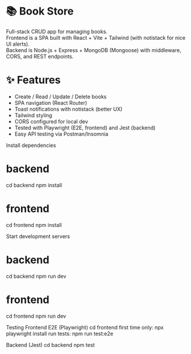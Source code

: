 # 📚 Book Store

Full-stack CRUD app for managing books.  
Frontend is a SPA built with React + Vite + Tailwind (with notistack for nice UI alerts).  
Backend is Node.js + Express + MongoDB (Mongoose) with middleware, CORS, and REST endpoints.

# ✨ Features
- Create / Read / Update / Delete books
- SPA navigation (React Router)
- Toast notifications with notistack (better UX)
- Tailwind styling
- CORS configured for local dev
- Tested with Playwright (E2E, frontend) and Jest (backend)
- Easy API testing via Postman/Insomnia

Install dependencies
# backend
cd backend
npm install

# frontend
cd frontend
npm install

Start development servers
# backend 
cd backend
npm run dev

# frontend 
cd frontend
npm run dev

Testing
Frontend E2E (Playwright)
cd frontend
first time only:
npx playwright install
run tests:
npm run test:e2e

Backend (Jest)
cd backend
npm test
